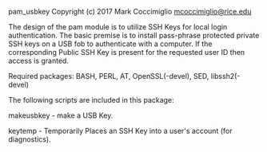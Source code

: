 
pam_usbkey Copyright (c) 2017 Mark Coccimiglio
mcoccimiglio@rice.edu

The design of the pam module is to utilize SSH Keys for local login
authentication.  The basic premise is to install pass-phrase protected
private SSH keys on a USB fob to authenticate with a computer.  If the
corresponding Public SSH Key is present for the requested user ID then
access is granted.

Required packages:
BASH, PERL, AT, OpenSSL(-devel), SED, libssh2(-devel)

The following scripts are included in this package:

makeusbkey - make a USB Key.

keytemp - Temporarily Places an SSH Key into a user's account (for diagnostics).
